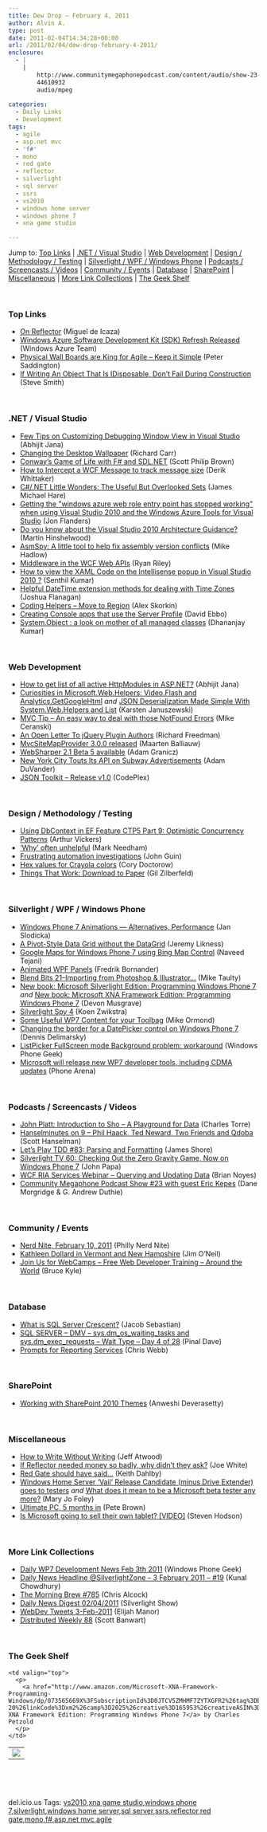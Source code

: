 ```yaml
---
title: Dew Drop – February 4, 2011
author: Alvin A.
type: post
date: 2011-02-04T14:34:28+00:00
url: /2011/02/04/dew-drop-february-4-2011/
enclosure:
  - |
    |
        http://www.communitymegaphonepodcast.com/content/audio/show-23-eric-kepes.mp3
        44610932
        audio/mpeg
        
categories:
  - Daily Links
  - Development
tags:
  - agile
  - asp.net mvc
  - 'f#'
  - mono
  - red gate
  - reflector
  - silverlight
  - sql server
  - ssrs
  - vs2010
  - windows home server
  - windows phone 7
  - xna game studio

---
```

Jump to: [Top Links][1] | [.NET / Visual Studio][2] | [Web Development][3] | [Design / Methodology / Testing][4] | [Silverlight / WPF / Windows Phone][5] | [Podcasts / Screencasts / Videos][6] | [Community / Events][7] | [Database][8] | [SharePoint][9] | [Miscellaneous][10] | [More Link Collections][11] | [The Geek Shelf][12] 

&#160;

### <a name="top"></a>Top Links

  * [On Reflector][13] (Miguel de Icaza)
  * [Windows Azure Software Development Kit (SDK) Refresh Released][14] (Windows Azure Team)
  * [Physical Wall Boards are King for Agile – Keep it Simple][15] (Peter Saddington)
  * [If Writing An Object That Is IDisposable, Don’t Fail During Construction][16] (Steve Smith)

&#160;

### <a name="dotnet"></a>.NET / Visual Studio

  * [Few Tips on Customizing Debugging Window View in Visual Studio][17] (Abhijit Jana)
  * [Changing the Desktop Wallpaper][18] (Richard Carr)
  * [Conway&#8217;s Game of Life with F# and SDL.NET][19] (Scott Philip Brown)
  * [How to Intercept a WCF Message to track message size][20] (Derik Whittaker)
  * [C#/.NET Little Wonders: The Useful But Overlooked Sets][21] (James Michael Hare)
  * [Getting the "windows azure web role entry point has stopped working" when using Visual Studio 2010 and the Windows Azure Tools for Visual Studio][22] (Jon Flanders)
  * [Do you know about the Visual Studio 2010 Architecture Guidance?][23] (Martin Hinshelwood)
  * [AsmSpy: A little tool to help fix assembly version conflicts][24] (Mike Hadlow)
  * [Middleware in the WCF Web APIs][25] (Ryan Riley)
  * [How to view the XAML Code on the Intellisense popup in Visual Studio 2010 ?][26] (Senthil Kumar)
  * [Helpful DateTime extension methods for dealing with Time Zones][27] (Joshua Flanagan)
  * [Coding Helpers – Move to Region][28] (Alex Skorkin)
  * [Creating Console apps that use the Server Profile][29] (David Ebbo)
  * [System.Object : a look on mother of all managed classes][30] (Dhananjay Kumar)

&#160;

### <a name="web"></a>Web Development

  * [How to get list of all active HttpModules in ASP.NET?][31] (Abhijit Jana)
  * [Curiosities in Microsoft.Web.Helpers: Video.Flash and Analytics.GetGoogleHtml][32] _and_ [JSON Deserialization Made Simple With System.Web.Helpers and List][33] (Karsten Januszewski)
  * [MVC Tip &#8211; An easy way to deal with those NotFound Errors][34] (Mike Ceranski)
  * [An Open Letter To jQuery Plugin Authors][35] (Richard Freedman)
  * [MvcSiteMapProvider 3.0.0 released][36] (Maarten Balliauw)
  * [WebSharper 2.1 Beta 5 available][37] (Adam Granicz)
  * [New York City Touts Its API on Subway Advertisements][38] (Adam DuVander)
  * <a href="http://jsontoolkit.codeplex.com/releases/view/60250" target="_blank">JSON Toolkit &#8211; Release v1.0</a> (CodePlex)

&#160;

### <a name="design"></a>Design / Methodology / Testing

  * [Using DbContext in EF Feature CTP5 Part 9: Optimistic Concurrency Patterns][39] (Arthur Vickers)
  * [‘Why’ often unhelpful][40] (Mark Needham)
  * [Frustrating automation investigations][41] (John Guin)
  * [Hex values for Crayola colors][42] (Cory Doctorow)
  * [Things That Work: Download to Paper][43] (Gil Zilberfeld)

&#160;

### <a name="silverlight"></a>Silverlight / WPF / Windows Phone

  * [Windows Phone 7 Animations — Alternatives, Performance][44] (Jan Slodicka)
  * <a href="http://feedproxy.google.com/~r/CSharperImage/~3/KLaVmiTMlsw/pivot-style-data-grid-without-datagrid.html" target="_blank">A Pivot-Style Data Grid without the DataGrid</a> (Jeremy Likness)
  * [Google Maps for Windows Phone 7 using Bing Map Control][45] (Naveed Tejani)
  * [Animated WPF Panels][46] (Fredrik Bornander)
  * [Blend Bits 21–Importing from Photoshop & Illustrator…][47] (Mike Taulty)
  * [New book: Microsoft Silverlight Edition: Programming Windows Phone 7][48] _and_ [New book: Microsoft XNA Framework Edition: Programming Windows Phone 7][49] (Devon Musgrave)
  * [Silverlight Spy 4][50] (Koen Zwikstra)
  * [Some Useful WP7 Content for your Toolbag][51] (Mike Ormond)
  * [Changing the border for a DatePicker control on Windows Phone 7][52] (Dennis Delimarsky)
  * [ListPicker FullScreen mode Background problem: workaround][53] (Windows Phone Geek)
  * [Microsoft will release new WP7 developer tools, including CDMA updates][54] (Phone Arena)

&#160;

### <a name="podcasts"></a>Podcasts / Screencasts / Videos

  * [John Platt: Introduction to Sho &#8211; A Playground for Data][55] (Charles Torre)
  * [Hanselminutes on 9 &#8211; Phil Haack, Ted Neward, Two Friends and Qdoba][56] (Scott Hanselman)
  * [Let&#8217;s Play TDD #83: Parsing and Formatting][57] (James Shore)
  * [Silverlight TV 60: Checking Out the Zero Gravity Game, Now on Windows Phone 7][58] (John Papa)
  * <a href="http://www.softinsight.com/bnoyes/2011/02/04/WCFRIAServicesWebinarndashQueryingAndUpdatingData.aspx" target="_blank">WCF RIA Services Webinar &#8211; Querying and Updating Data</a> (Brian Noyes)
  * <a href="http://www.communitymegaphonepodcast.com/content/audio/show-23-eric-kepes.mp3" target="_blank">Community Megaphone Podcast Show #23 with guest Eric Kepes</a> (Dane Morgridge & G. Andrew Duthie)

&#160;

### <a name="events"></a>Community / Events

  * [Nerd Nite, February 10, 2011][59] (Philly Nerd Nite)
  * [Kathleen Dollard in Vermont and New Hampshire][60] (Jim O’Neil)
  * [Join Us for WebCamps – Free Web Developer Training – Around the World][61] (Bruce Kyle)

&#160;

### <a name="db"></a>Database

  * [What is SQL Server Crescent?][62] (Jacob Sebastian)
  * [SQL SERVER – DMV – sys.dm\_os\_waiting\_tasks and sys.dm\_exec_requests – Wait Type – Day 4 of 28][63] (Pinal Dave)
  * [Prompts for Reporting Services][64] (Chris Webb)

&#160;

### <a name="sp"></a>SharePoint

  * <a href="http://blogs.msdn.com/b/sharepointdev/archive/2011/02/03/working-with-sharepoint-2010-themes.aspx" target="_blank">Working with SharePoint 2010 Themes</a> (Anweshi Deverasetty)

&#160;

### <a name="misc"></a>Miscellaneous

  * [How to Write Without Writing][65] (Jeff Atwood)
  * [If Reflector needed money so badly, why didn’t they ask?][66] (Joe White)
  * [Red Gate should have said&#8230;][67] (Keith Dahlby)
  * [Windows Home Server &#8216;Vail&#8217; Release Candidate (minus Drive Extender) goes to testers][68] _and_ [What does it mean to be a Microsoft beta tester any more?][69] (Mary Jo Foley)
  * [Ultimate PC, 5 months in][70] (Pete Brown)
  * [Is Microsoft going to sell their own tablet? [VIDEO]][71] (Steven Hodson)

&#160;

### <a name="links"></a>More Link Collections

  * [Daily WP7 Development News Feb 3th 2011][72] (Windows Phone Geek)
  * [Daily News Headline @SilverlightZone &#8211; 3 February 2011 &#8211; #19][73] (Kunal Chowdhury)
  * [The Morning Brew #785][74] (Chris Alcock)
  * [Daily News Digest 02/04/2011][75] (Silverlight Show)
  * <a href="http://webdevtweets.blogspot.com/2011/02/3-feb-2011.html" target="_blank">WebDev Tweets 3-Feb-2011</a> (Elijah Manor)
  * <a href="http://feedproxy.google.com/~r/roguetechnology/~3/MT93KhkL95c/" target="_blank">Distributed Weekly 88</a> (Scott Banwart)

&#160;

### <a name="shelf"></a>The Geek Shelf

<table border="0" cellspacing="0" cellpadding="0">
  <tr>
    <td>
      <img data-recalc-dims="1" decoding="async" src="https://i0.wp.com/ecx.images-amazon.com/images/I/513anaVJqBL._SL160_.jpg?w=660" />
    </td>
    
    <td valign="top">
      <p>
        <a href="http://www.amazon.com/Microsoft-XNA-Framework-Programming-Windows/dp/073565669X%3FSubscriptionId%3D0JTCV5ZMHMF7ZYTXGFR2%26tag%3Dbrdicr-20%26linkCode%3Dxm2%26camp%3D2025%26creative%3D165953%26creativeASIN%3D073565669X">Microsoft XNA Framework Edition: Programming Windows Phone 7</a> by Charles Petzold
      </p>
    </td>
  </tr>
</table>

&#160;

<div style="padding-bottom: 0px; margin: 0px; padding-left: 0px; padding-right: 0px; display: inline; float: none; padding-top: 0px" id="scid:C16BAC14-9A3D-4c50-9394-FBFEF7A93539:13c6fa9b-9b72-4cc1-8470-92134ac37a2e" class="wlWriterEditableSmartContent">
  <!--dotnetkickit-->
</div>

&#160;

<div style="padding-bottom: 0px; margin: 0px; padding-left: 0px; padding-right: 0px; display: inline; float: none; padding-top: 0px" id="scid:0767317B-992E-4b12-91E0-4F059A8CECA8:432d8a36-3951-45c7-9c64-eeb03ca13e85" class="wlWriterEditableSmartContent">
  del.icio.us Tags: <a href="http://del.icio.us/popular/vs2010" rel="tag">vs2010</a>,<a href="http://del.icio.us/popular/xna+game+studio" rel="tag">xna game studio</a>,<a href="http://del.icio.us/popular/windows+phone+7" rel="tag">windows phone 7</a>,<a href="http://del.icio.us/popular/silverlight" rel="tag">silverlight</a>,<a href="http://del.icio.us/popular/windows+home+server" rel="tag">windows home server</a>,<a href="http://del.icio.us/popular/sql+server" rel="tag">sql server</a>,<a href="http://del.icio.us/popular/ssrs" rel="tag">ssrs</a>,<a href="http://del.icio.us/popular/reflector" rel="tag">reflector</a>,<a href="http://del.icio.us/popular/red+gate" rel="tag">red gate</a>,<a href="http://del.icio.us/popular/mono" rel="tag">mono</a>,<a href="http://del.icio.us/popular/f%23" rel="tag">f#</a>,<a href="http://del.icio.us/popular/asp.net+mvc" rel="tag">asp.net mvc</a>,<a href="http://del.icio.us/popular/agile" rel="tag">agile</a>
</div>

 [1]: https://morningdew-bpc6g3a0fgaxdxcu.eastus2-01.azurewebsites.net/#top
 [2]: https://morningdew-bpc6g3a0fgaxdxcu.eastus2-01.azurewebsites.net/#dotnet
 [3]: https://morningdew-bpc6g3a0fgaxdxcu.eastus2-01.azurewebsites.net/#web
 [4]: https://morningdew-bpc6g3a0fgaxdxcu.eastus2-01.azurewebsites.net/#design
 [5]: https://morningdew-bpc6g3a0fgaxdxcu.eastus2-01.azurewebsites.net/#silverlight
 [6]: https://morningdew-bpc6g3a0fgaxdxcu.eastus2-01.azurewebsites.net/#podcasts
 [7]: https://morningdew-bpc6g3a0fgaxdxcu.eastus2-01.azurewebsites.net/#events
 [8]: https://morningdew-bpc6g3a0fgaxdxcu.eastus2-01.azurewebsites.net/#db
 [9]: https://morningdew-bpc6g3a0fgaxdxcu.eastus2-01.azurewebsites.net/#sp
 [10]: https://morningdew-bpc6g3a0fgaxdxcu.eastus2-01.azurewebsites.net/#misc
 [11]: https://morningdew-bpc6g3a0fgaxdxcu.eastus2-01.azurewebsites.net/#links
 [12]: https://morningdew-bpc6g3a0fgaxdxcu.eastus2-01.azurewebsites.net/#shelf
 [13]: http://tirania.org/blog/archive/2011/Feb-04.html
 [14]: http://blogs.msdn.com/b/windowsazure/archive/2011/02/03/windows-azure-software-development-kit-sdk-refresh-released.aspx
 [15]: http://feedproxy.google.com/~r/agilescout/~3/3QyMDuWayqU/
 [16]: http://stevesmithblog.com/blog/if-writing-an-object-that-is-idisposable-don-rsquo-t-fail-during-construction/
 [17]: http://dailydotnettips.com/2011/02/02/few-tips-on-customizing-debugging-window-view-in-visual-studio/
 [18]: http://feedproxy.google.com/~r/BlackwaspLatestAdditions/~3/i9VKcxFfJX4/Wallpaper.aspx
 [19]: http://www.codeproject.com/KB/net-languages/fsharpGOL.aspx
 [20]: http://feedproxy.google.com/~r/Devlicious/~3/GLuY82Jw6lw/how-to-intercept-a-wcf-message-to-track-message-size.aspx
 [21]: http://geekswithblogs.net/BlackRabbitCoder/archive/2011/02/03/c.net-little-wonders-the-useful-but-overlooked-sets.aspx
 [22]: http://www.masteringbiztalk.com/blogs/jon/PermaLink,guid,671ad15b-9f60-4463-9f4e-c4e7a8537dad.aspx
 [23]: http://feedproxy.google.com/~r/MartinHinshelwood/~3/Ht2mmSj8Boc/do-you-know-about-the-visual-studio-2010-architecture-guidance.aspx
 [24]: http://feedproxy.google.com/~r/CodeRant/~3/TKhEvJXjx1g/asmspy-little-tool-to-help-fix-assembly.html
 [25]: http://wizardsofsmart.net/news/middleware-in-the-wcf-web-apis/
 [26]: http://feeds.dzone.com/~r/zones/dotnet/~3/DAUOTLIHAbw/how-view-xaml-code
 [27]: http://feedproxy.google.com/~r/JoshuaFlanagan/~3/73FaLUXOJmw/helpful-datetime-extension-methods-for-dealing-with-time-zones.aspx
 [28]: http://www.skorkin.com/2011/02/coding-helpers-move-to-region/
 [29]: http://feedproxy.google.com/~r/DavidEbbo/~3/XYqlfTs_ju0/creating-console-apps-that-use-server.html
 [30]: http://debugmode.net/2011/02/03/system-object-a-look-on-mother-of-all-managed-classes/
 [31]: http://dailydotnettips.com/2011/02/03/how-to-get-list-of-all-active-httpmodules-in-asp-net/
 [32]: http://rhizohm.net/irhetoric/post/2011/02/03/Curiosities-in-MicrosoftWebHelpers-VideoFlash-and-AnalyticsGetGoogleHtml.aspx
 [33]: http://rhizohm.net/irhetoric/post/2011/02/03/JSON-Deserialization-Made-Simple-With-SystemWebHelpers-and-Listlt;dynamicgt;.aspx
 [34]: http://feedproxy.google.com/~r/codecapers/~3/4sMl2alPsMs/post.aspx
 [35]: http://feeds.dzone.com/~r/zones/css/~3/_daVRtKwRbY/open-letter-jquery-plugin
 [36]: http://blog.maartenballiauw.be/post.aspx?id=04442963-9caa-4ba6-ab15-193f1d516c05
 [37]: http://www.intellifactory.com/blogs/adam.granicz/2011/2/3/WebSharper-2.1-Beta-5-available.article
 [38]: http://feedproxy.google.com/~r/ProgrammableWeb/~3/TZe-q71m2oY/
 [39]: http://blogs.msdn.com/b/adonet/archive/2011/02/03/using-dbcontext-in-ef-feature-ctp5-part-9-optimistic-concurrency-patterns.aspx
 [40]: http://feedproxy.google.com/~r/MarkNeedham/~3/uppKz3O_1sY/
 [41]: http://blogs.msdn.com/b/johnguin/archive/2011/02/03/frustrating-automation-investigations.aspx
 [42]: http://feedproxy.google.com/~r/boingboing/iBag/~3/GYGCmzOY3zA/hex-values-for-crayo.html
 [43]: http://feedproxy.google.com/~r/gilzilberfeld/~3/NxU8o67IiiQ/things-that-work-download-to-paper.html
 [44]: http://www.codeproject.com/KB/showcase/WP7-Animations.aspx
 [45]: http://www.codeproject.com/KB/windows-phone-7/mapcode.aspx
 [46]: http://www.codeproject.com/KB/WPF/AnimatedWPFPanels.aspx
 [47]: http://feedproxy.google.com/~r/mtaulty/~3/7VihlieSMRo/blend-bits-21-importing-from-photoshop-amp-illustrator.aspx
 [48]: http://blogs.msdn.com/b/microsoft_press/archive/2011/02/03/new-book-microsoft-silverlight-edition-programming-windows-phone-7.aspx
 [49]: http://blogs.msdn.com/b/microsoft_press/archive/2011/02/03/new-book-microsoft-xna-framework-edition-programming-windows-phone-7.aspx
 [50]: http://firstfloorsoftware.com/blog/silverlight-spy-4/
 [51]: http://feedproxy.google.com/~r/mikeormond/~3/C2ZTx1ETa3s/some-useful-wp7-content-for-your-toolbag.aspx
 [52]: http://feeds.dzone.com/~r/zones/dotnet/~3/EIqtn2GTdro/changing-border-datepicker
 [53]: http://www.windowsphonegeek.com/tips/listpicker-fullscreen-mode-background-problem-workaround
 [54]: http://feedproxy.google.com/~r/phonearena/ySoL/~3/MKDmDilIsRY/Microsoft-will-release-new-WP7-developer-tools-including-CDMA-updates_id16431
 [55]: http://channel9.msdn.com/Blogs/Charles/John-Platt-Introduction-to-Sho
 [56]: http://channel9.msdn.com/posts/Hanselminutes-on-9-Phil-Haack-Ted-Neward-Two-Friends-and-Qdoba
 [57]: http://jamesshore.com/Blog/Lets-Play/Episode-83.html
 [58]: http://channel9.msdn.com/Shows/SilverlightTV/Silverlight-TV-60-Checking-Out-the-Zero-Gravity-Game-Now-on-Windows-Phone-7
 [59]: http://philadelphia.nerdnite.com/2011/02/03/nerd-nite-february-10-2011/
 [60]: http://blogs.msdn.com/b/jimoneil/archive/2011/02/04/kathleen-dollard-in-vermont-and-new-hampshire.aspx
 [61]: http://blogs.msdn.com/b/usisvde/archive/2011/02/04/join-us-for-webcamps-free-web-developer-training-around-the-world.aspx
 [62]: http://feedproxy.google.com/~r/ExploringBeyondRelational/~3/qdoJCG65g-8/what-is-sql-server-crescent.aspx
 [63]: http://blog.sqlauthority.com/2011/02/04/sql-server-dmv-sys-dm_os_waiting_tasks-and-sys-dm_exec_requests-wait-type-day-4-of-28/
 [64]: http://feedproxy.google.com/~r/sqlserverpedia/~3/k5s-einrdgw/
 [65]: http://www.codinghorror.com/blog/2011/02/how-to-write-without-writing.html
 [66]: http://blog.excastle.com/2011/02/03/if-reflector-needed-money-so-badly-why-didnt-they-ask/
 [67]: http://feedproxy.google.com/~r/LosTechies/~3/sGocbBbb-8A/red-gate-should-have-said.aspx
 [68]: http://www.zdnet.com/blog/microsoft/windows-home-server-vail-release-candidate-minus-drive-extender-goes-to-testers/8600
 [69]: http://www.zdnet.com/blog/microsoft/what-does-it-mean-to-be-a-microsoft-beta-tester-any-more/8607
 [70]: http://feedproxy.google.com/~r/PeteBrown/~3/DQjlWU_dT-k/ultimate-pc-5-months-in
 [71]: http://feedproxy.google.com/~r/Winextra/~3/gjcgYUSBGeQ/
 [72]: http://www.windowsphonegeek.com/news/daily-wp7-development-news-feb-3th-2011
 [73]: http://feedproxy.google.com/~r/kunal2383/~3/V87vIpBXrAs/daily-news-headline-silverlightzone-3.html
 [74]: http://feedproxy.google.com/~r/ReflectivePerspective/~3/gLK-plApLQk/
 [75]: http://feedproxy.google.com/~r/silverlightshow/~3/z4vqDNMR2d4/Daily-News-Digest-02-04-2011.aspx